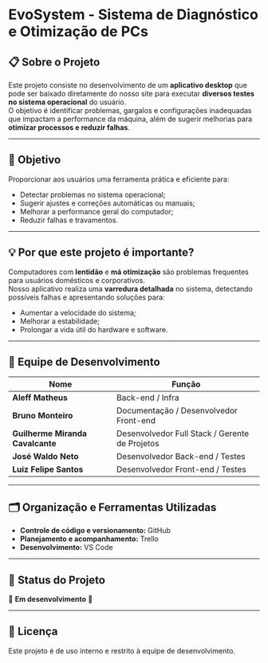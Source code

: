# EvoSystem - Sistema de Diagnóstico e Otimização de PCs

## 📋 Sobre o Projeto
Este projeto consiste no desenvolvimento de um **aplicativo desktop** que pode ser baixado diretamente do nosso site para executar **diversos testes no sistema operacional** do usuário.  
O objetivo é identificar problemas, gargalos e configurações inadequadas que impactam a performance da máquina, além de sugerir melhorias para **otimizar processos e reduzir falhas**.

---

## 🚀 Objetivo
Proporcionar aos usuários uma ferramenta prática e eficiente para:
- Detectar problemas no sistema operacional;
- Sugerir ajustes e correções automáticas ou manuais;
- Melhorar a performance geral do computador;
- Reduzir falhas e travamentos.

---

## 💡 Por que este projeto é importante?
Computadores com **lentidão** e **má otimização** são problemas frequentes para usuários domésticos e corporativos.  
Nosso aplicativo realiza uma **varredura detalhada** no sistema, detectando possíveis falhas e apresentando soluções para:
- Aumentar a velocidade do sistema;
- Melhorar a estabilidade;
- Prolongar a vida útil do hardware e software.

---

## 👥 Equipe de Desenvolvimento
| Nome | Função |
|------|--------|
| **Aleff Matheus** | Back-end / Infra |
| **Bruno Monteiro** | Documentação / Desenvolvedor Front-end |
| **Guilherme Miranda Cavalcante** | Desenvolvedor Full Stack / Gerente de Projetos |
| **José Waldo Neto** | Desenvolvedor Back-end / Testes |
| **Luiz Felipe Santos** | Desenvolvedor Front-end / Testes |

---

## 🗂️ Organização e Ferramentas Utilizadas
- **Controle de código e versionamento:** GitHub
- **Planejamento e acompanhamento:** Trello
- **Desenvolvimento:** VS Code

---

## 📍 Status do Projeto
🚧 **Em desenvolvimento** 🚧

---

## 📄 Licença
Este projeto é de uso interno e restrito à equipe de desenvolvimento.



